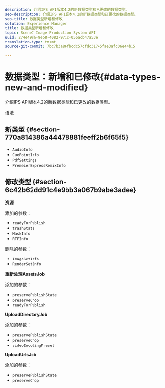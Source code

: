 ```yaml
---
description: 介绍IPS API版本4.2的新数据类型和已更改的数据类型。
seo-description: 介绍IPS API版本4.2的新数据类型和已更改的数据类型。
seo-title: 数据类型新增和修改
solution: Experience Manager
title: 数据类型新增和修改
topic: Scene7 Image Production System API
uuid: 274e49da-9eb8-4082-971c-056acb47a53e
translation-type: tm+mt
source-git-commit: 7bc7b3a86fbcdc57cfdc31745fae3afc06e44b15

---
```



# 数据类型：新增和已修改{#data-types-new-and-modified}

介绍IPS API版本4.2的新数据类型和已更改的数据类型。

语法

## 新类型 {#section-770a814386a44478881feeff2b6f65f5}

* `AudioInfo`
* `CuePointInfo`
* `PdfSettings`
* `PremeierExpressRemixInfo`

## 修改类型 {#section-6c42b62dd91c4e9bb3a067b9abe3adee}

**资源**

添加的参数：

* `readyForPublish`
* `trashState`
* `MaskInfo`
* `RTFInfo`

删除的参数：

* `ImageSetInfo`
* `RenderSetInfo`

**重新处理AssetsJob**

添加的参数：

* `preservePublishState`
* `preserveCrop`
* `readyForPublish`

**UploadDirectoryJob**

添加的参数：

* `preservePublishState`
* `preserveCrop`
* `videoEncodingPreset`

**UploadUrlsJob**

添加的参数：

* `preservePublishState`
* `preserveCrop`

